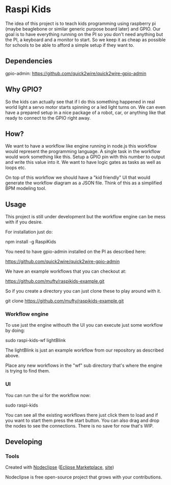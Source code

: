 

# Raspi Kids 

The idea of this project is to teach kids programming using raspberry pi (maybe beaglebone or similar generic purpose board later) and GPIO. Our goal is to have everything running on the PI so you don't need anything but the PI, a keyboard and a monitor to start. So we keep it as cheap as possible for schools to be able to afford a simple setup if they want to.

## Dependencies
gpio-admin: https://github.com/quick2wire/quick2wire-gpio-admin

## Why GPIO?

So the kids can actually see that if I do this something happened in real world light a servo motor starts spinning or a led light turns on. We can even have a prepared setup in a nice package of a robot, car, or anything like that ready to connect to the GPIO right away.
 
## How?

We want to have a workflow like engine running in node.js this workflow would represent the programming language. A single task in the workflow would work something like this. Setup a GPIO pin with this number to output and write this value into it. We want to have logic gates as tasks as well as loops etc.

On top of this workflow we should have a "kid friendly" UI that would generate the workflow diagram as a JSON file. Think of this as a simplified BPM modeling tool.

## Usage

This project is still under development but the workflow engine can be mess with if you desire.

For installation just do:

npm install -g RaspiKids

You need to have gpio-admin installed on the PI as described here:

https://github.com/quick2wire/quick2wire-gpio-admin

We have an example workflows that you can checkout at: 

https://github.com/mufty/raspikids-example.git

So if you create a directory you can just clone these to play around with it.

git clone https://github.com/mufty/raspikids-example.git

### Workflow engine

To use just the engine withouth the UI you can execute just some workflow by doing:

sudo raspi-kids-wf lightBlink

The lightBlink is just an example workflow from our repository as described above.

Place any new workflows in the "wf" sub directory that's where the engine is trying to find them.

### UI

You can run the ui for the workflow now:

sudo raspi-kids

You can see all the existing workflows there just click them to load and if you want to start them press the start button. You can also drag and drop the nodes to see the connections. There is no save for now that's WIP.  


## Developing



### Tools

Created with [Nodeclipse](https://github.com/Nodeclipse/nodeclipse-1)
 ([Eclipse Marketplace](http://marketplace.eclipse.org/content/nodeclipse), [site](http://www.nodeclipse.org))   

Nodeclipse is free open-source project that grows with your contributions.
